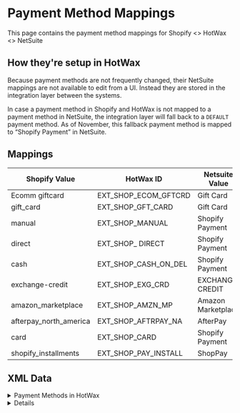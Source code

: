 # Payment Method Mappings
This page contains the payment method mappings for Shopify <> HotWax <> NetSuite

## How they're setup in HotWax
Because payment methods are not frequently changed, their NetSuite mappings are not available to edit from a UI. Instead they are stored in the integration layer between the systems.

In case a payment method in Shopify and HotWax is not mapped to a payment method in NetSuite, the integration layer will fall back to a `DEFAULT` payment method. As of November, this fallback payment method is mapped to “Shopify Payment” in NetSuite.

## Mappings
| Shopify Value            | HotWax ID               | Netsuite Value        |
|--------------------------|-------------------------|-----------------------|
| Ecomm giftcard           | EXT_SHOP_ECOM_GFTCRD    | Gift Card             |
| gift_card                | EXT_SHOP_GFT_CARD       | Gift Card             |
| manual                   | EXT_SHOP_MANUAL         | Shopify Payment       |
| direct                   | EXT_SHOP_ DIRECT        | Shopify Payment       |
| cash                     | EXT_SHOP_CASH_ON_DEL    | Shopify Payment       |
| exchange-credit          | EXT_SHOP_EXG_CRD        | EXCHANGE CREDIT       |
| amazon_marketplace       | EXT_SHOP_AMZN_MP        | Amazon Marketplace    |
| afterpay_north_america   | EXT_SHOP_AFTRPAY_NA     | AfterPay              |
| card                     | EXT_SHOP_CARD           | Shopify Payment       |
| shopify_installments     | EXT_SHOP_PAY_INSTALL    | ShopPay               |

## XML Data

<details>
  <summary>Payment Methods in HotWax</summary>

```xml
<PaymentMethodType description="Ext Ecomm giftcard" paymentMethodTypeId="EXT_SHOP_ECOM_GFTCRD"/>
<PaymentMethodType description="Ext Gift Card" paymentMethodTypeId="EXT_SHOP_GFT_CARD"/>
<PaymentMethodType description="Ext manual" paymentMethodTypeId="EXT_SHOP_MANUAL"/>
<PaymentMethodType description="Ext direct" paymentMethodTypeId="EXT_SHOP_DIRECT"/>
<PaymentMethodType description="Ext exchange-credit" paymentMethodTypeId="EXT_SHOP_EXG_CRD"/>
<PaymentMethodType description="Ext amazon_marketplace" paymentMethodTypeId="EXT_SHOP_AMZN_MP"/>
<PaymentMethodType description="Ext card" paymentMethodTypeId="EXT_SHOP_CARD"/>
```
</details>


<details>
<details>
<summary>Shopify Shop Payment Methods</summary>

```xml
<ShopifyShopTypeMapping mappedKey="amazon_marketplace" mappedTypeId="SHOPIFY_PAYMENT_TYPE" mappedValue="EXT_SHOP_AMZN_MP" shopId="SHOP"/>
<ShopifyShopTypeMapping mappedKey="afterpay_north_america" mappedTypeId="SHOPIFY_PAYMENT_TYPE" mappedValue="EXT_SHOP_AFTRPAY_NA" shopId="SHOP"/>
<ShopifyShopTypeMapping mappedKey="card" mappedTypeId="SHOPIFY_PAYMENT_TYPE" mappedValue="EXT_SHOP_CARD" shopId="SHOP"/>
<ShopifyShopTypeMapping mappedKey="cash" mappedTypeId="SHOPIFY_PAYMENT_TYPE" mappedValue="EXT_SHOP_CASH_ON_DEL" shopId="SHOP"/>
<ShopifyShopTypeMapping mappedKey="direct" mappedTypeId="SHOPIFY_PAYMENT_TYPE" mappedValue="EXT_SHOP_DIRECT" shopId="SHOP"/>
<ShopifyShopTypeMapping mappedKey="Ecomm giftcard" mappedTypeId="SHOPIFY_PAYMENT_TYPE" mappedValue="EXT_SHOP_ECOM_GFTCRD" shopId="SHOP"/>
<ShopifyShopTypeMapping mappedKey="exchange-credit" mappedTypeId="SHOPIFY_PAYMENT_TYPE" mappedValue="EXT_SHOP_EXG_CRD" shopId="SHOP"/>
<ShopifyShopTypeMapping mappedKey="gift_card" mappedTypeId="SHOPIFY_PAYMENT_TYPE" mappedValue="EXT_SHOP_GFT_CARD" shopId="SHOP"/>
<ShopifyShopTypeMapping mappedKey="manual" mappedTypeId="SHOPIFY_PAYMENT_TYPE" mappedValue="EXT_SHOP_MANUAL" shopId="SHOP"/>
<ShopifyShopTypeMapping mappedKey="shopify_installments" mappedTypeId="SHOPIFY_PAYMENT_TYPE" mappedValue="EXT_SHOP_PAY_INSTALL" shopId="SHOP"/>
```
</details>

This is enumeration that needs to be moved to NetSuite data.

```xml
<Enumeration description="Payment methods mapping between HotWax and Netsuite" enumId="NETSUITE_PMT_MTHD" enumName="Netsuite Payment Method" enumTypeId="NETSUITE" sequenceId="1"/>
```

<details>
<summary>Integration Mapping Data</summary>

```xml
<IntegrationTypeMapping integrationTypeId="NETSUITE_PMT_MTHD" mappingKey="EXT_SHOP_ECOM_GFTCRD" mappingValue="13" description="Gift Card"/>
<IntegrationTypeMapping integrationTypeId="NETSUITE_PMT_MTHD" mappingKey="EXT_SHOP_GFT_CARD" mappingValue="13" description="Gift Card"/>
<IntegrationTypeMapping integrationTypeId="NETSUITE_PMT_MTHD" mappingKey="EXT_SHOP_MANUAL" mappingValue="8" description="Shopify Payment"/>
<IntegrationTypeMapping integrationTypeId="NETSUITE_PMT_MTHD" mappingKey="EXT_SHOP_DIRECT" mappingValue="8" description="Shopify Payment"/>
<IntegrationTypeMapping integrationTypeId="NETSUITE_PMT_MTHD" mappingKey="EXT_SHOP_CASH_ON_DEL" mappingValue="8" description="Shopify Payment"/>
<IntegrationTypeMapping integrationTypeId="NETSUITE_PMT_MTHD" mappingKey="EXT_SHOP_EXG_CRD" mappingValue="12" description="EXCHANGE CREDIT"/>
<IntegrationTypeMapping integrationTypeId="NETSUITE_PMT_MTHD" mappingKey="EXT_SHOP_AMZN_MP" mappingValue="16" description="Amazon Marketplace"/>
<IntegrationTypeMapping integrationTypeId="NETSUITE_PMT_MTHD" mappingKey="EXT_SHOP_AFTRPAY_NA" mappingValue="17" description="AfterPay"/>
<IntegrationTypeMapping integrationTypeId="NETSUITE_PMT_MTHD" mappingKey="EXT_SHOP_CARD" mappingValue="8" description="Shopify Payment"/>
<IntegrationTypeMapping integrationTypeId="NETSUITE_PMT_MTHD" mappingKey="EXT_SHOP_PAY_INSTALL" mappingValue="22" description="ShopPay"/>
<IntegrationTypeMapping integrationTypeId="NETSUITE_PMT_MTHD" mappingKey="DEFAULT" mappingValue="8" description="Shopify Payment"/>

```
</details>

